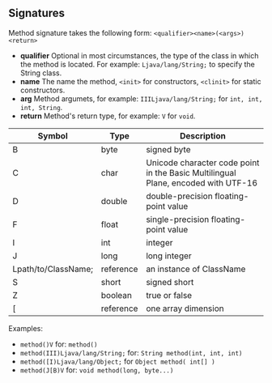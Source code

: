 ## Signatures

Method signature takes the following form: `<qualifier><name>(<args>)<return>`
* **qualifier** Optional in most circumstances, the type of the class in which the method is located. For example: `Ljava/lang/String;` to specify the String class.
* **name** The name the method, `<init>` for constructors, `<clinit>` for static constructors.
* **arg** Method argumets, for example: `IIILjava/lang/String;` for `int, int, int, String`.
* **return** Method's return type, for example: `V` for `void`.

| Symbol | Type | Description |
| --- | --- | --- |
| B | byte | signed byte |
| C | char | Unicode character code point in the Basic Multilingual Plane, encoded with UTF-16 |
| D | double | double-precision floating-point value |
| F | float | single-precision floating-point value |
| I | int | integer |
| J | long | long integer |
| Lpath/to/ClassName; | reference | an instance of ClassName |
| S | short | signed short |
| Z | boolean | true or false |
| \[ | reference | one array dimension |

Examples:
* `method()V` for: `method()`
* `method(III)Ljava/lang/String;` for: `String method(int, int, int)`
* `method([I)Ljava/lang/Object;` for `Object method( int[] )`
* `method(J[B)V` for: `void method(long, byte...)`


